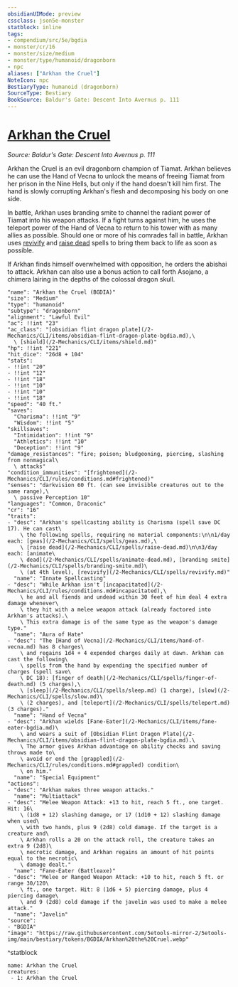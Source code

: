 ```yaml
---
obsidianUIMode: preview
cssclass: json5e-monster
statblock: inline
tags:
- compendium/src/5e/bgdia
- monster/cr/16
- monster/size/medium
- monster/type/humanoid/dragonborn
- npc
aliases: ["Arkhan the Cruel"]
NoteIcon: npc
BestiaryType: humanoid (dragonborn)
SourceType: Bestiary
BookSource: Baldur's Gate: Descent Into Avernus p. 111
---
```

# [Arkhan the Cruel](2-Mechanics/CLI/bestiary/npc/arkhan-the-cruel-bgdia.md)
*Source: Baldur's Gate: Descent Into Avernus p. 111*  

Arkhan the Cruel is an evil dragonborn champion of Tiamat. Arkhan believes he can use the Hand of Vecna to unlock the means of freeing Tiamat from her prison in the Nine Hells, but only if the hand doesn't kill him first. The hand is slowly corrupting Arkhan's flesh and decomposing his body on one side.

In battle, Arkhan uses branding smite to channel the radiant power of Tiamat into his weapon attacks. If a fight turns against him, he uses the teleport power of the Hand of Vecna to return to his tower with as many allies as possible. Should one or more of his comrades fall in battle, Arkhan uses [revivify](/2-Mechanics/CLI/spells/revivify.md) and [raise dead](/2-Mechanics/CLI/spells/raise-dead.md) spells to bring them back to life as soon as possible.

If Arkhan finds himself overwhelmed with opposition, he orders the abishai to attack. Arkhan can also use a bonus action to call forth Asojano, a chimera lairing in the depths of the colossal dragon skull.

```statblock
"name": "Arkhan the Cruel (BGDIA)"
"size": "Medium"
"type": "humanoid"
"subtype": "dragonborn"
"alignment": "Lawful Evil"
"ac": !!int "23"
"ac_class": "[obsidian flint dragon plate](/2-Mechanics/CLI/items/obsidian-flint-dragon-plate-bgdia.md),\
  \ [shield](/2-Mechanics/CLI/items/shield.md)"
"hp": !!int "221"
"hit_dice": "26d8 + 104"
"stats":
- !!int "20"
- !!int "12"
- !!int "18"
- !!int "10"
- !!int "10"
- !!int "18"
"speed": "40 ft."
"saves":
  "Charisma": !!int "9"
  "Wisdom": !!int "5"
"skillsaves":
  "Intimidation": !!int "9"
  "Athletics": !!int "10"
  "Deception": !!int "9"
"damage_resistances": "fire; poison; bludgeoning, piercing, slashing from nonmagical\
  \ attacks"
"condition_immunities": "[frightened](/2-Mechanics/CLI/rules/conditions.md#frightened)"
"senses": "darkvision 60 ft. (can see invisible creatures out to the same range),\
  \ passive Perception 10"
"languages": "Common, Draconic"
"cr": "16"
"traits":
- "desc": "Arkhan's spellcasting ability is Charisma (spell save DC 17). He can cast\
    \ the following spells, requiring no material components:\n\n1/day each: [geas](/2-Mechanics/CLI/spells/geas.md),\
    \ [raise dead](/2-Mechanics/CLI/spells/raise-dead.md)\n\n3/day each: [animate\
    \ dead](/2-Mechanics/CLI/spells/animate-dead.md), [branding smite](/2-Mechanics/CLI/spells/branding-smite.md)\
    \ (at 4th level), [revivify](/2-Mechanics/CLI/spells/revivify.md)"
  "name": "Innate Spellcasting"
- "desc": "While Arkhan isn't [incapacitated](/2-Mechanics/CLI/rules/conditions.md#incapacitated),\
    \ he and all fiends and undead within 30 feet of him deal 4 extra damage whenever\
    \ they hit with a melee weapon attack (already factored into Arkhan's attacks).\
    \ This extra damage is of the same type as the weapon's damage type."
  "name": "Aura of Hate"
- "desc": "The [Hand of Vecna](/2-Mechanics/CLI/items/hand-of-vecna.md) has 8 charges\
    \ and regains 1d4 + 4 expended charges daily at dawn. Arkhan can cast the following\
    \ spells from the hand by expending the specified number of charges (spell save\
    \ DC 18): [finger of death](/2-Mechanics/CLI/spells/finger-of-death.md) (5 charges),\
    \ [sleep](/2-Mechanics/CLI/spells/sleep.md) (1 charge), [slow](/2-Mechanics/CLI/spells/slow.md)\
    \ (2 charges), and [teleport](/2-Mechanics/CLI/spells/teleport.md) (3 charges)."
  "name": "Hand of Vecna"
- "desc": "Arkhan wields [Fane-Eater](/2-Mechanics/CLI/items/fane-eater-bgdia.md)\
    \ and wears a suit of [Obsidian Flint Dragon Plate](/2-Mechanics/CLI/items/obsidian-flint-dragon-plate-bgdia.md).\
    \ The armor gives Arkhan advantage on ability checks and saving throws made to\
    \ avoid or end the [grappled](/2-Mechanics/CLI/rules/conditions.md#grappled) condition\
    \ on him."
  "name": "Special Equipment"
"actions":
- "desc": "Arkhan makes three weapon attacks."
  "name": "Multiattack"
- "desc": "Melee Weapon Attack: +13 to hit, reach 5 ft., one target. Hit: 16\
    \ (1d8 + 12) slashing damage, or 17 (1d10 + 12) slashing damage when used\
    \ with two hands, plus 9 (2d8) cold damage. If the target is a creature and\
    \ Arkhan rolls a 20 on the attack roll, the creature takes an extra 9 (2d8)\
    \ necrotic damage, and Arkhan regains an amount of hit points equal to the necrotic\
    \ damage dealt."
  "name": "Fane-Eater (Battleaxe)"
- "desc": "Melee or Ranged Weapon Attack: +10 to hit, reach 5 ft. or range 30/120\
    \ ft., one target. Hit: 8 (1d6 + 5) piercing damage, plus 4 piercing damage\
    \ and 9 (2d8) cold damage if the javelin was used to make a melee attack."
  "name": "Javelin"
"source":
- "BGDIA"
"image": "https://raw.githubusercontent.com/5etools-mirror-2/5etools-img/main/bestiary/tokens/BGDIA/Arkhan%20the%20Cruel.webp"
```
^statblock

```encounter-table
name: Arkhan the Cruel
creatures:
 - 1: Arkhan the Cruel
```